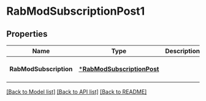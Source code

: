 # RabModSubscriptionPost1

## Properties
Name | Type | Description | Notes
------------ | ------------- | ------------- | -------------
**RabModSubscription** | [***RabModSubscriptionPost**](RabModSubscriptionPost.md) |  | [optional] [default to null]

[[Back to Model list]](../README.md#documentation-for-models) [[Back to API list]](../README.md#documentation-for-api-endpoints) [[Back to README]](../README.md)


